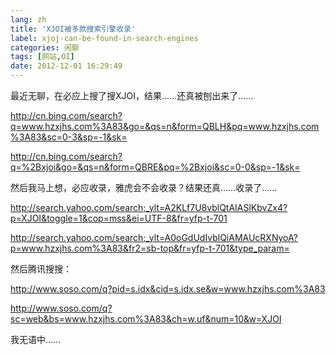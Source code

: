 ```yaml
---
lang: zh
title: 'XJOI被多款搜索引擎收录'
label: xjoj-can-be-found-in-search-engines
categories: 闲聊
tags: [网站,OI]
date: 2012-12-01 16:29:49
---
```

最近无聊，在必应上搜了搜XJOI，结果……还真被刨出来了……

<a href="http://cn.bing.com/search?q=www.hzxjhs.com%3A83&go=&qs=n&form=QBLH&pq=www.hzxjhs.com%3A83&sc=0-3&sp=-1&sk=">http://cn.bing.com/search?q=www.hzxjhs.com%3A83&go=&qs=n&form=QBLH&pq=www.hzxjhs.com%3A83&sc=0-3&sp=-1&sk=</a>

<a href="http://cn.bing.com/search?q=%2Bxjoi&go=&qs=n&form=QBRE&pq=%2Bxjoi&sc=0-0&sp=-1&sk=">http://cn.bing.com/search?q=%2Bxjoi&go=&qs=n&form=QBRE&pq=%2Bxjoi&sc=0-0&sp=-1&sk=</a>

然后我马上想，必应收录，雅虎会不会收录？结果还真……收录了……

<a href="http://search.yahoo.com/search;_ylt=A2KLf7U8vblQtAIASlKbvZx4?p=XJOI&toggle=1&cop=mss&ei=UTF-8&fr=yfp-t-701">http://search.yahoo.com/search;_ylt=A2KLf7U8vblQtAIASlKbvZx4?p=XJOI&toggle=1&cop=mss&ei=UTF-8&fr=yfp-t-701</a>

<a href="http://search.yahoo.com/search;_ylt=A0oGdUdIvblQiAMAUcRXNyoA?p=www.hzxjhs.com%3A83&fr2=sb-top&fr=yfp-t-701&type_param=">http://search.yahoo.com/search;_ylt=A0oGdUdIvblQiAMAUcRXNyoA?p=www.hzxjhs.com%3A83&fr2=sb-top&fr=yfp-t-701&type_param=</a>

然后腾讯搜搜：

<a href="http://www.soso.com/q?pid=s.idx&cid=s.idx.se&w=www.hzxjhs.com%3A83">http://www.soso.com/q?pid=s.idx&cid=s.idx.se&w=www.hzxjhs.com%3A83</a>

<a href="http://www.soso.com/q?sc=web&bs=www.hzxjhs.com%3A83&ch=w.uf&num=10&w=XJOI">http://www.soso.com/q?sc=web&bs=www.hzxjhs.com%3A83&ch=w.uf&num=10&w=XJOI</a>

我无语中……
